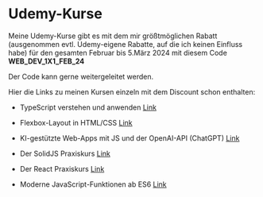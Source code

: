 # Udemy-Kurse
Meine Udemy-Kurse gibt es mit dem mir größtmöglichen Rabatt (ausgenommen evtl. Udemy-eigene Rabatte, auf die ich keinen Einfluss habe) für den gesamten Februar bis 5.März 2024 mit diesem Code **WEB_DEV_1X1_FEB_24** 

Der Code kann gerne weitergeleitet werden. 

Hier die Links zu meinen Kursen einzeln mit dem Discount schon enthalten:

- TypeScript verstehen und anwenden
[Link](https://www.udemy.com/course/typescript-verstehen-und-anwenden/?couponCode=WEB_DEV_1X1_FEB_24)

- Flexbox-Layout in HTML/CSS
[Link](https://www.udemy.com/course/flexbox-layout-in-htmlcss/?couponCode=WEB_DEV_1X1_FEB_24)

- KI-gestützte Web-Apps mit JS und der OpenAI-API (ChatGPT)
[Link](https://www.udemy.com/course/ki-gestuetzte-web-apps-mit-javascript-und-der-openai-api/?couponCode=WEB_DEV_1X1_FEB_24)

- Der SolidJS Praxiskurs
[Link](https://www.udemy.com/course/der-solidjs-praxiskurs/?couponCode=WEB_DEV_1X1_FEB_24)

- Der React Praxiskurs
[Link](https://www.udemy.com/course/der-react-praxiskurs/?couponCode=WEB_DEV_1X1_FEB_24)

- Moderne JavaScript-Funktionen ab ES6
[Link](https://www.udemy.com/course/next-level-javascript-es6-fur-moderne-web-applikationen/?couponCode=WEB_DEV_1X1_FEB_24)
